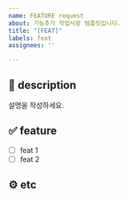 ```yaml
---
name: FEATURE request
about: 기능추가 작업사항 템플릿입니다.
title: "[FEAT]"
labels: feat
assignees: ''

---
```


## 📄 description
설명을 작성하세요.

## ✅ feature
- [ ] feat 1
- [ ] feat 2

## ⚙️ etc
